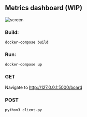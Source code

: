 ## Metrics dashboard (WIP)

![screen](output.webp "Screen")

### Build:
```
docker-compose build
```

### Run:
```
docker-compose up
```

### GET

Navigate to http://127.0.0.1:5000/board

### POST
```
python3 client.py
```